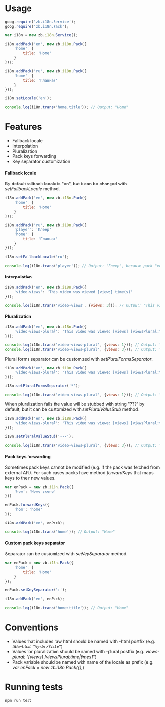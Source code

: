 # Usage

```JavaScript
goog.require('zb.i18n.Service');
goog.require('zb.i18n.Pack');

var i18n = new zb.i18n.Service();

i18n.addPack('en', new zb.i18n.Pack({
	'home': {
		title: 'Home'
	}
}));

i18n.addPack('ru', new zb.i18n.Pack({
	'home': {
		title: 'Главная'
	}
}));

i18n.setLocale('en');

console.log(i18n.trans('home.title')); // Output: "Home"
```

# Features

- Fallback locale
- Interpolation
- Pluralization
- Pack keys forwarding
- Key separator customization

#### Fallback locale

By default fallback locale is "en", but it can be changed with *setFallbackLocale* method.

```JavaScript
i18n.addPack('en', new zb.i18n.Pack({
	'home': {
		title: 'Home'
	}
}));

i18n.addPack('ru', new zb.i18n.Pack({
	'player': 'Плеер'
	'home': {
		title: 'Главная'
	}
}));

i18n.setFallbackLocale('ru');

console.log(i18n.trans('player')); // Output: "Плеер", because pack "en" has no key "player" and "ru" is its fallback locale.
```

#### Interpolation

```JavaScript
i18n.addPack('en', new zb.i18n.Pack({
	'video-views': 'This video was viewed [views] time(s)'
}));

console.log(i18n.trans('video-views', {views: 3})); // Output: "This video was viewed 3 time(s)"
```

#### Pluralization

```JavaScript
i18n.addPack('en', new zb.i18n.Pack({
	'video-views-plural': 'This video was viewed [views] [viewsPlural:time|times]'
}));

console.log(i18n.trans('video-views-plural', {views: 1})); // Output: "This video was viewed 1 time"
console.log(i18n.trans('video-views-plural', {views: 3})); // Output: "This video was viewed 3 times"
```

Plural forms separator can be customized with *setPluralFormsSeparator*.

```JavaScript
i18n.addPack('en', new zb.i18n.Pack({
	'video-views-plural': 'This video was viewed [views] [viewsPlural:time*times]'
}));

i18n.setPluralFormsSeparator('*');

console.log(i18n.trans('video-views-plural', {views: 1})); // Output: "This video was viewed 1 time"
```

When pluralization fails the value will be stubbed with string "???" by default, but it can be customized with *setPluralValueStub* method.

```JavaScript
i18n.addPack('en', new zb.i18n.Pack({
	'video-views-plural': 'This video was viewed [views] [viewsPlural:time]'
}));

i18n.setPluralValueStub('---');

console.log(i18n.trans('video-views-plural', {views: 3})); // Output: "This video was viewed 1 ---"
```

#### Pack keys forwarding

Sometimes pack keys cannot be modified (e.g. if the pack was fetched from external API). For such cases packs have method *forwardKeys* that maps keys to their new values.

```JavaScript
var enPack = new zb.i18n.Pack({
	'hom': 'Home scene'
}))

enPack.forwardKeys({
	'hom': 'home'
});

i18n.addPack('en', enPack);

console.log(i18n.trans('home')); // Output: "Home"
```

#### Custom pack keys separator

Separator can be customized with *setKeySeparator*  method.

```JavaScript
var enPack = new zb.i18n.Pack({
	'home': {
		title: 'Home'
	}
});

enPack.setKeySeparator(':');

i18n.addPack('en', enPack);

console.log(i18n.trans('home:title')); // Output: "Home"
```

# Conventions

- Values that includes raw html should be named with -html postfix (e.g. *title-html: "```My<br>Title```*")
- Values for pluralization should be named with -plural postfix (e.g. *views-plural: "[views] [viewsPlural:time|times]*")
- Pack variable should be named with name of the locale as prefix (e.g. *var enPack = new zb.i18n.Pack({})*)

# Running tests

```
npm run test
```

